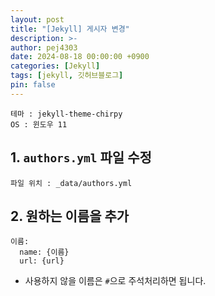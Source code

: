 ```yaml
---
layout: post
title: "[Jekyll] 게시자 변경"
description: >-
author: pej4303
date: 2024-08-18 00:00:00 +0900
categories: [Jekyll]
tags: [jekyll, 깃허브블로그]
pin: false
---
```


```
테마 : jekyll-theme-chirpy
OS : 윈도우 11
```

## 1. `authors.yml` 파일 수정
```
파일 위치 : _data/authors.yml
```

## 2. 원하는 이름을 추가
```
이름:
  name: {이름}
  url: {url}
```
+ 사용하지 않을 이름은 `#`으로 주석처리하면 됩니다.